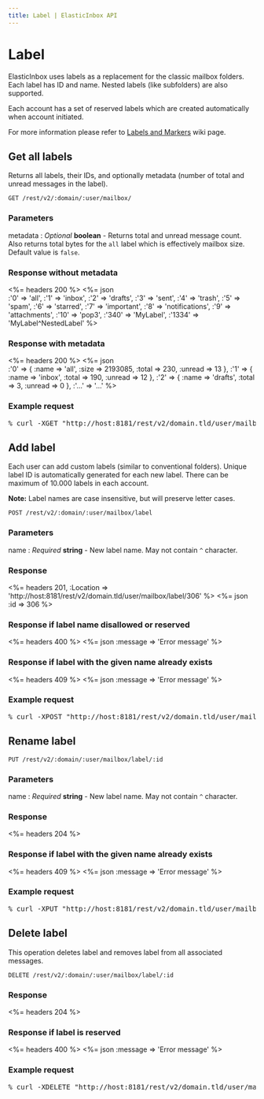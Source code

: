 ```yaml
---
title: Label | ElasticInbox API
---
```


# Label

ElasticInbox uses labels as a replacement for the classic mailbox folders. Each label has ID and name. Nested labels (like subfolders) are also supported.

Each account has a set of reserved labels which are created automatically when account initiated.

For more information please refer to [Labels and Markers](https://github.com/elasticinbox/elasticinbox/wiki/Labels-and-Markers) wiki page.

## Get all labels <a name="get"></a>

Returns all labels, their IDs, and optionally metadata (number of total and unread messages in the label).

    GET /rest/v2/:domain/:user/mailbox/

### Parameters

metadata
: _Optional_ **boolean** - Returns total and unread message count. Also returns total bytes for the `all` label which is effectively mailbox size. Default value is `false`.

### Response without metadata

<%= headers 200 %>
<%= json \
  :'0' => 'all',
  :'1' => 'inbox',
  :'2' => 'drafts',
  :'3' => 'sent',
  :'4' => 'trash',
  :'5' => 'spam',
  :'6' => 'starred',
  :'7' => 'important',
  :'8' => 'notifications',
  :'9' => 'attachments',
  :'10' => 'pop3',
  :'340' => 'MyLabel',
  :'1334' => 'MyLabel^NestedLabel'
%>

### Response with metadata

<%= headers 200 %>
<%= json \
  :'0' => {
    :name => 'all',
    :size => 2193085,
    :total => 230,
    :unread => 13
  },
  :'1' => {
    :name => 'inbox',
    :total => 190,
    :unread => 12
  },
  :'2' => {
    :name => 'drafts',
    :total => 3,
    :unread => 0
  },
  :'...' => '...'
%>

### Example request

<pre class="terminal">
% curl -XGET "http://host:8181/rest/v2/domain.tld/user/mailbox?metadata=true"
</pre>


## Add label <a name="add"></a>

Each user can add custom labels (similar to conventional folders). Unique label ID is automatically generated for each new label. There can be maximum of 10.000 labels in each account.

**Note:** Label names are case insensitive, but will preserve letter cases.

    POST /rest/v2/:domain/:user/mailbox/label

### Parameters

name
: _Required_ **string** - New label name. May not contain `^` character.

### Response

<%= headers 201, :Location =>
            'http://host:8181/rest/v2/domain.tld/user/mailbox/label/306' %>
<%= json :id => 306 %>

### Response if label name disallowed or reserved

<%= headers 400 %>
<%= json :message => 'Error message' %>

### Response if label with the given name already exists

<%= headers 409 %>
<%= json :message => 'Error message' %>

### Example request

<pre class="terminal">
% curl -XPOST "http://host:8181/rest/v2/domain.tld/user/mailbox/label?name=Custom%20Label"
</pre>


## Rename label <a name="rename"></a>

    PUT /rest/v2/:domain/:user/mailbox/label/:id

### Parameters

name
: _Required_ **string** - New label name. May not contain `^` character.

### Response

<%= headers 204 %>

### Response if label with the given name already exists

<%= headers 409 %>
<%= json :message => 'Error message' %>

### Example request

<pre class="terminal">
% curl -XPUT "http://host:8181/rest/v2/domain.tld/user/mailbox/label/306?name=RenameMyLabel"
</pre>


## Delete label <a name="delete"></a>

This operation deletes label and removes label from all associated messages.

    DELETE /rest/v2/:domain/:user/mailbox/label/:id

### Response

<%= headers 204 %>

### Response if label is reserved

<%= headers 400 %>
<%= json :message => 'Error message' %>

### Example request

<pre class="terminal">
% curl -XDELETE "http://host:8181/rest/v2/domain.tld/user/mailbox/label/306"
</pre>
